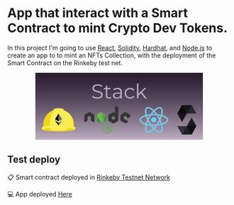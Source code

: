 # App that interact with a Smart Contract to mint Crypto Dev Tokens.

In this project I'm going to use [React](https://reactjs.org/), [Solidity](https://soliditylang.org/), [Hardhat](https://hardhat.org/), and [Node.js](https://nodejs.org/) to create an app to to mint an NFTs Collection, with the deployment of the Smart Contract on
the Rinkeby test net.



<p align="center"><img src='https://raw.githubusercontent.com/MartinIglesias86/Whitelist-Dapp-SmartContract/master/readmeimg/banner-github.png' width="75%" height="75%" ></p>

## Test deploy
📋 Smart contract deployed in [Rinkeby Testnet Network](https://rinkeby.etherscan.io/address/0x92bd19D881d26e92d91faC17376ff4F6086901ad)

💻 App deployed [Here](https://ico-initial-coin-offering-d-app.vercel.app/)
